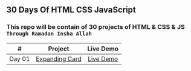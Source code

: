 ## 30 Days Of HTML CSS JavaScript

### This repo will be contain of 30 projects of HTML &amp; CSS &amp; JS `Through Ramadan Insha Allah`


|  #  |            Project             | Live Demo |
| :-: | :----------------------------: | :-------: |
| Day 01  |       [Expanding Card](https://github.com/ashrafemad097/30-Days-Of-HTML-CSS-JavaScript/tree/main/Day%2001%20-%20Expanding%20Cards)       | [Live Demo](https://expandiing-cards.netlify.app/)  |
